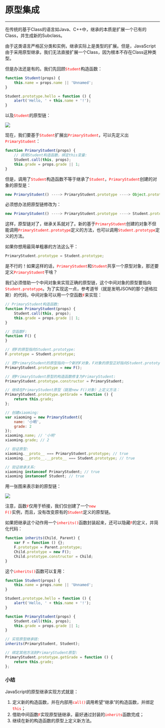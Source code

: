 # 原型集成
---

在传统的基于Class的语言如Java、C++中，继承的本质是扩展一个已有的Class，并生成新的Subclass。

由于这类语言严格区分类和实例，继承实际上是类型的扩展。但是，JavaScript由于采用原型继承，我们无法直接扩展一个Class，因为根本不存在Class这种类型。

但是办法还是有的。我们先回顾<font color="red"><code>Student</code></font>构造函数：

```javascript
function Student(props) {
    this.name = props.name || 'Unnamed';
}

Student.prototype.hello = function () {
    alert('Hello, ' + this.name + '!');
}
```

以及<font color="red"><code>Student</code></font>的原型链：

![](https://www.liaoxuefeng.com/files/attachments/1034288810160288/l)

现在，我们要基于<font color="red"><code>Student</code></font>扩展出<font color="red"><code>PrimaryStudent</code></font>，可以先定义出<font color="red"><code>PrimaryStudent</code></font>：

```javascript
function PrimaryStudent(props) {
    // 调用Student构造函数，绑定this变量:
    Student.call(this, props);
    this.grade = props.grade || 1;
}
```

但是，调用了<font color="red"><code>Student</code></font>构造函数不等于继承了<font color="red"><code>Student</code></font>，<font color="red"><code>PrimaryStudent</code></font>创建的对象的原型是：

```javascript
new PrimaryStudent() ----> PrimaryStudent.prototype ----> Object.prototype ----> null
```

必须想办法把原型链修改为：

```javascript
new PrimaryStudent() ----> PrimaryStudent.prototype ----> Student.prototype ----> Object.prototype ----> null
```

这样，原型链对了，继承关系就对了。新的基于<font color="red"><code>PrimaryStudent</code></font>创建的对象不但能调用<font color="red"><code>PrimaryStudent.prototype</code></font>定义的方法，也可以调用<font color="red"><code>Student.prototype</code></font>定义的方法。

如果你想用最简单粗暴的方法这么干：

```javascript
PrimaryStudent.prototype = Student.prototype;
```

是不行的！如果这样的话，<font color="red"><code>PrimaryStudent</code></font>和<font color="red"><code>Student</code></font>共享一个原型对象，那还要定义<font color="red"><code>PrimaryStudent</code></font>干啥？

我们必须借助一个中间对象来实现正确的原型链，这个中间对象的原型要指向<font color="red"><code>Student.prototype</code></font>。为了实现这一点，参考道爷（就是发明JSON的那个道格拉斯）的代码，中间对象可以用一个空函数<font color="red"><code>F</code></font>来实现：

```javascript
// PrimaryStudent构造函数:
function PrimaryStudent(props) {
    Student.call(this, props);
    this.grade = props.grade || 1;
}

// 空函数F:
function F() {
}

// 把F的原型指向Student.prototype:
F.prototype = Student.prototype;

// 把PrimaryStudent的原型指向一个新的F对象，F对象的原型正好指向Student.prototype:
PrimaryStudent.prototype = new F();

// 把PrimaryStudent原型的构造函数修复为PrimaryStudent:
PrimaryStudent.prototype.constructor = PrimaryStudent;

// 继续在PrimaryStudent原型（就是new F()对象）上定义方法：
PrimaryStudent.prototype.getGrade = function () {
    return this.grade;
};

// 创建xiaoming:
var xiaoming = new PrimaryStudent({
    name: '小明',
    grade: 2
});
xiaoming.name; // '小明'
xiaoming.grade; // 2

// 验证原型:
xiaoming.__proto__ === PrimaryStudent.prototype; // true
xiaoming.__proto__.__proto__ === Student.prototype; // true

// 验证继承关系:
xiaoming instanceof PrimaryStudent; // true
xiaoming instanceof Student; // true
```

用一张图来表示新的原型链：

![](https://www.liaoxuefeng.com/files/attachments/1034288859918112/l)

注意，函数<font color="red"><code>F</code></font>仅用于桥接，我们仅创建了一个<font color="red"><code>new F()</code></font>实例，而且，没有改变原有的<font color="red"><code>Student</code></font>定义的原型链。

如果把继承这个动作用一个<font color="red"><code>inherits()</code></font>函数封装起来，还可以隐藏<font color="red"><code>F</code></font>的定义，并简化代码：

```javascript
function inherits(Child, Parent) {
    var F = function () {};
    F.prototype = Parent.prototype;
    Child.prototype = new F();
    Child.prototype.constructor = Child;
}
```

这个<font color="red"><code>inherits()</code></font>函数可以复用：

```javascript
function Student(props) {
    this.name = props.name || 'Unnamed';
}

Student.prototype.hello = function () {
    alert('Hello, ' + this.name + '!');
}

function PrimaryStudent(props) {
    Student.call(this, props);
    this.grade = props.grade || 1;
}

// 实现原型继承链:
inherits(PrimaryStudent, Student);

// 绑定其他方法到PrimaryStudent原型:
PrimaryStudent.prototype.getGrade = function () {
    return this.grade;
};
```

### 小结
JavaScript的原型继承实现方式就是：
1. 定义新的构造函数，并在内部用<font color="red"><code>call()</code></font>调用希望“继承”的构造函数，并绑定<font color="red"><code>this</code></font>；
2. 借助中间函数<font color="red"><code>F</code></font>实现原型链继承，最好通过封装的<font color="red"><code>inherits</code></font>函数完成；
3. 继续在新的构造函数的原型上定义新方法。
